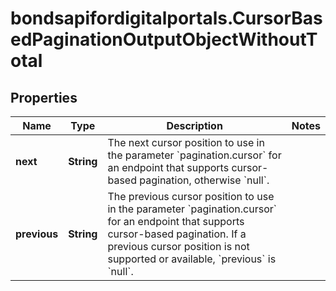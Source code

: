 # bondsapifordigitalportals.CursorBasedPaginationOutputObjectWithoutTotal

## Properties

Name | Type | Description | Notes
------------ | ------------- | ------------- | -------------
**next** | **String** | The next cursor position to use in the parameter &#x60;pagination.cursor&#x60; for an endpoint that supports cursor-based pagination, otherwise &#x60;null&#x60;. | 
**previous** | **String** | The previous cursor position to use in the parameter &#x60;pagination.cursor&#x60; for an endpoint that supports cursor-based pagination. If a previous cursor position is not supported or available, &#x60;previous&#x60; is &#x60;null&#x60;. | 


